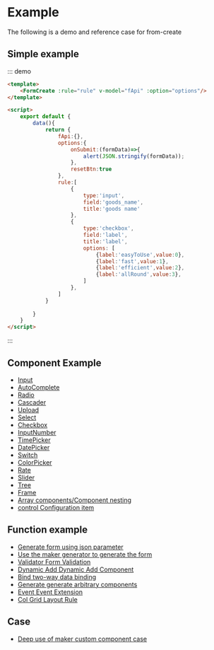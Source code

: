 # Example

The following is a demo and reference case for from-create

## Simple example

::: demo
```html
<template>
    <FormCreate :rule="rule" v-model="fApi" :option="options"/>
</template>

<script>
    export default {
        data(){
            return {
                fApi:{},
                options:{
                    onSubmit:(formData)=>{
                        alert(JSON.stringify(formData));
                    },
                    resetBtn:true
                },
                rule:[
                    {
                        type:'input',
                        field:'goods_name',
                        title:'goods name'
                    },
                    {
                        type:'checkbox',
                        field:'label',
                        title:'label',
                        options: [
                            {label:'easyToUse',value:0},
                            {label:'fast',value:1},
                            {label:'efficient',value:2},
                            {label:'allRound',value:3},
                        ]
                    },
                ]
            }
            
        }
    }
</script>
```
:::
## Component Example

- [Input](http://jsrun.pro/7ehKp/edit)
- [AutoComplete](http://jsrun.pro/TnhKp/edit)
- [Radio](http://jsrun.pro/cehKp/edit)
- [Cascader](http://jsrun.pro/EehKp/edit)
- [Upload](http://jsrun.pro/dehKp/edit)
- [Select](http://jsrun.pro/FehKp/edit)
- [Checkbox](http://jsrun.pro/JehKp/edit)
- [InputNumber](http://jsrun.pro/xehKp/edit)
- [TimePicker](http://jsrun.pro/GehKp/edit)
- [DatePicker](http://jsrun.pro/HehKp/edit)
- [Switch](http://jsrun.pro/5ehKp/edit)
- [ColorPicker](http://jsrun.pro/tehKp/edit)
- [Rate](http://jsrun.pro/CehKp/edit)
- [Slider](http://jsrun.pro/rehKp/edit)
- [Tree](http://jsrun.pro/AehKp/edit)
- [Frame](http://jsrun.pro/mehKp/edit)
- [Array components/Component nesting](http://jsrun.pro/VLfKp/edit)
- [control Configuration item](http://jsrun.pro/C8fKp/edit)


## Function example

- [Generate form using json parameter](http://jsrun.pro/NQhKp/edit)
- [Use the maker generator to generate the form](http://jsrun.pro/LQhKp/edit)
- [Validator Form Validation](http://jsrun.pro/LchKp/edit)
- [Dynamic Add Dynamic Add Component](http://jsrun.pro/WchKp/edit)
- [Bind two-way data binding](http://jsrun.pro/bchKp/edit)
- [Generate generate arbitrary components](http://jsrun.pro/ychKp/edit)
- [Event Event Extension](http://jsrun.pro/XchKp/edit)
- [Col Grid Layout Rule](http://jsrun.pro/gchKp/edit)

## Case

- [Deep use of maker custom component case](https://github.com/HeyMrLin/fc-demo)
